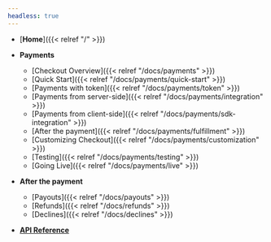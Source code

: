 ```yaml
---
headless: true
---
```


- [**Home**]({{< relref "/" >}})
- **Payments**
  - [Checkout Overview]({{< relref "/docs/payments" >}})
  - [Quick Start]({{< relref "/docs/payments/quick-start" >}})
  - [Payments with token]({{< relref "/docs/payments/token" >}})
  - [Payments from server-side]({{< relref "/docs/payments/integration" >}})
  - [Payments from client-side]({{< relref "/docs/payments/sdk-integration" >}})
  - [After the payment]({{< relref "/docs/payments/fulfillment" >}})
  - [Customizing Checkout]({{< relref "/docs/payments/customization" >}})
  - [Testing]({{< relref "/docs/payments/testing" >}})
  - [Going Live]({{< relref "/docs/payments/live" >}})
- **After the payment**
  - [Payouts]({{< relref "/docs/payouts" >}})
  - [Refunds]({{< relref "/docs/refunds" >}})
  - [Declines]({{< relref "/docs/declines" >}})

- [**API Reference**](/api)